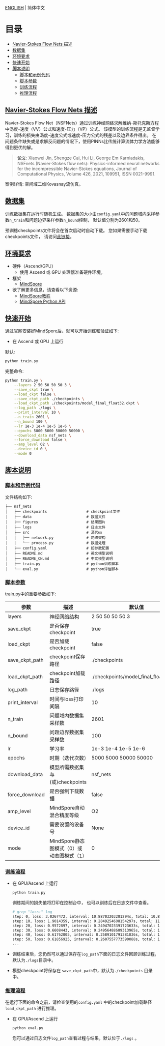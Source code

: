[ENGLISH](README.md) | 简体中文

# 目录

- [Navier-Stokes Flow Nets 描述](#navier-stokes-flow-nets-描述)
- [数据集](#数据集)
- [环境要求](#环境要求)
- [快速开始](#快速开始)
- [脚本说明](#脚本说明)
    - [脚本和示例代码](#脚本和示例代码)
    - [脚本参数](#脚本参数)
    - [训练流程](#训练流程)
    - [推理流程](#推理流程)

## [Navier-Stokes Flow Nets 描述](#目录)

Navier-Stokes Flow Net（NSFNets）通过训练神经网络求解维纳-斯托克斯方程中涡度-速度（VV）公式和速度-压力（VP）公式。
该模型的训练流程是无监督学习，训练的损失由涡度-速度公式或速度-压力公式的残差以及边界条件得出。
在问题条件缺失或是求解反问题的情况下，使用PINNs比传统计算流体力学方法能够得到更优的解。

> [论文](https://www.sciencedirect.com/science/article/pii/S0021999120307257): Xiaowei Jin, Shengze Cai, Hui Li, George
> Em Karniadakis, NSFnets (Navier-Stokes flow nets): Physics-informed neural networks for the incompressible
> Navier-Stokes equations, Journal of Computational Physics, Volume 426, 2021, 109951, ISSN 0021-9991.

案例详情: 空间域二维Kovasnay流仿真。

## [数据集](#目录)

训练数据集在运行时随机生成。
数据集的大小由`config.yaml`中的问题域内采样参数`n_train`和问题边界采样参数`n_bound`控制，
默认值分别为2601和50。

预训练checkpoints文件将会在首次启动时自动下载。
您如果需要手动下载checkpoints文件，
请访问[此链接](https://download.mindspore.cn/mindscience/SciAI/sciai/model/nsf_nets/)。

## [环境要求](#目录)

- 硬件（Ascend/GPU）
    - 使用 Ascend 或 GPU 处理器准备硬件环境。
- 框架
    - [MindSpore](https://www.mindspore.cn/install)
- 欲了解更多信息，请查看以下资源:
    - [MindSpore教程](https://www.mindspore.cn/tutorials/zh-CN/master/index.html)
    - [MindSpore Python API](https://www.mindspore.cn/docs/zh-CN/master/index.html)

## [快速开始](#目录)

通过官网安装好MindSpore后，就可以开始训练和验证如下:

- 在 Ascend 或 GPU 上运行

默认:

```bash
python train.py
```

完整命令:

```bash
python train.py \
    --layers 2 50 50 50 50 3 \
    --save_ckpt true \
    --load_ckpt false \
    --save_ckpt_path ./checkpoints \
    --load_ckpt_path ./checkpoints/model_final_float32.ckpt \
    --log_path ./logs \
    --print_interval 10 \
    --n_train 2601 \
    --n_bound 100 \
    --lr 1e-3 1e-4 1e-5 1e-6 \
    --epochs 5000 5000 50000 50000 \
    --download_data nsf_nets \
    --force_download false \
    --amp_level O2 \
    --device_id 0 \
    --mode 0
```

## [脚本说明](#目录)

### [脚本和示例代码](#目录)

文件结构如下:

```text
├── nsf_nets
│   ├── checkpoints                  # checkpoint文件
│   ├── data                         # 数据文件
│   ├── figures                      # 结果图片
│   ├── logs                         # 日志文件
│   ├── src                          # 源代码
│   │   ├── network.py               # 网络架构
│   │   └── process.py               # 数据处理
│   ├── config.yaml                  # 超参数配置
│   ├── README.md                    # 英文模型说明
│   ├── README_CN.md                 # 中文模型说明
│   ├── train.py                     # python训练脚本
│   └── eval.py                      # python评估脚本
```

### [脚本参数](#目录)

train.py中的重要参数如下:

| 参数             | 描述                         | 默认值                                    |
|----------------|----------------------------|----------------------------------------|
| layers         | 神经网络结构                     | 2 50 50 50 50 3                        |
| save_ckpt      | 是否保存checkpoint             | true                                   |
| load_ckpt      | 是否加载checkpoint             | false                                  |
| save_ckpt_path | checkpoint保存路径             | ./checkpoints                          |
| load_ckpt_path | checkpoint加载路径             | ./checkpoints/model_final_float32.ckpt |
| log_path       | 日志保存路径                     | ./logs                                 |
| print_interval | 时间与loss打印间隔                | 10                                     |
| n_train        | 问题域内数据集采样数                 | 2601                                   |
| n_bound        | 问题边界数据集采样数                 | 100                                    |
| lr             | 学习率                        | 1e-3 1e-4 1e-5 1e-6                    |
| epochs         | 时期（迭代次数）                   | 5000 5000 50000 50000                  |
| download_data  | 模型所需数据集与(或)checkpoints     | nsf_nets                               |
| force_download | 是否强制下载数据                   | false                                  |
| amp_level      | MindSpore自动混合精度等级          | O2                                     |
| device_id      | 需要设置的设备号                   | None                                   |
| mode           | MindSpore静态图模式（0）或动态图模式（1） | 0                                      |

### [训练流程](#目录)

- 在 GPU/Ascend 上运行

   ```bash
   python train.py
   ```

  训练期间的损失值将打印在控制台中， 也可以训练后在日志文件中查看。

   ```bash
   # grep "loss:" log
   step: 0, loss: 3.0267472, interval: 10.88703203201294s, total: 10.88703203201294s
   step: 10, loss: 1.9014359, interval: 0.2849254608154297s, total: 11.1719574928283697s
   step: 20, loss: 0.9572897, interval: 0.24947023391723633s, total: 11.42142772674560603s
   step: 30, loss: 0.6608443, interval: 0.24956488609313965s, total: 11.67099261283874568s
   step: 40, loss: 0.61762005, interval: 0.2589101791381836s, total: 11.92990279197692928s
   step: 50, loss: 0.61856925, interval: 0.2607557773590088s, total: 12.19065856933593808s
   ...
   ```

- 训练结束后，您仍然可以通过保存在`log_path`下面的日志文件回顾训练过程，默认为`./logs`目录中。

- 模型checkpoint将保存在 `save_ckpt_path`中，默认为`./checkpoints` 目录中。

### [推理流程](#目录)

在运行下面的命令之前，请检查使用的`config.yaml` 中的checkpoint加载路径`load_ckpt_path`
进行推理。

- 在 GPU/Ascend 上运行

   ```bash
   python eval.py
   ```

  您可以通过日志文件`log_path`查看过程与结果，默认位于`./logs` 。